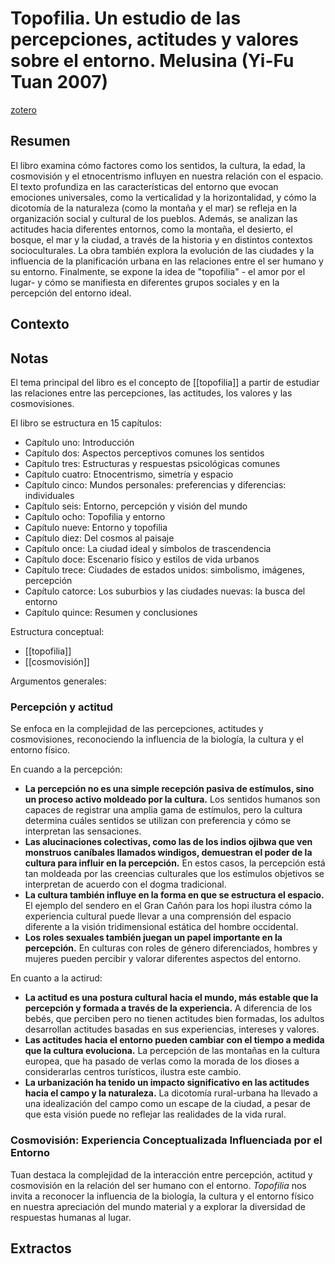 # Topofilia. Un estudio de las percepciones, actitudes y valores sobre el entorno. Melusina (Yi-Fu Tuan 2007)
[zotero](zotero://select/items/@tuan2007)

## Resumen
El libro examina cómo factores como los sentidos, la cultura, la edad, la cosmovisión y el etnocentrismo influyen en nuestra relación con el espacio. El texto profundiza en las características del entorno que evocan emociones universales, como la verticalidad y la horizontalidad, y cómo la dicotomía de la naturaleza (como la montaña y el mar) se refleja en la organización social y cultural de los pueblos. Además, se analizan las actitudes hacia diferentes entornos, como la montaña, el desierto, el bosque, el mar y la ciudad, a través de la historia y en distintos contextos socioculturales. La obra también explora la evolución de las ciudades y la influencia de la planificación urbana en las relaciones entre el ser humano y su entorno. Finalmente, se expone la idea de "topofilia" - el amor por el lugar- y cómo se manifiesta en diferentes grupos sociales y en la percepción del entorno ideal.

## Contexto

## Notas
<!--Según el título, prefacio, epígrafe, solapa-->
El tema principal del libro es el concepto de [[topofilia]] a partir de estudiar las relaciones entre las percepciones, las actitudes, los valores y las cosmovisiones.

<!--Según la tabla de contenido, índices, apéndices-->
El libro se estructura en 15 capítulos:

- Capítulo uno: Introducción
- Capítulo dos: Aspectos perceptivos comunes los sentidos
- Capítulo tres: Estructuras y respuestas psicológicas comunes
- Capítulo cuatro: Etnocentrismo, simetría y espacio
- Capítulo cinco: Mundos personales: preferencias y diferencias: individuales
- Capítulo seis: Entorno, percepción y visión del mundo
- Capítulo ocho: Topofilia y entorno
- Capítulo nueve: Entorno y topofilia
- Capítulo diez: Del cosmos al paisaje
- Capítulo once: La ciudad ideal y símbolos de trascendencia
- Capítulo doce: Escenario físico y estilos de vida urbanos
- Capítulo trece: Ciudades de estados unidos: simbolismo, imágenes, percepción
- Capítulo catorce: Los suburbios y las ciudades nuevas: la busca del entorno
- Capítulo quince: Resumen y conclusiones

<!--según el escaneo de páginas-->
Estructura conceptual:
- [[topofilia]]
- [[cosmovisión]]

<!--Según la lectura rápida-->
Argumentos generales:

### Percepción y actitud
Se enfoca en la complejidad de las percepciones, actitudes y cosmovisiones, reconociendo la influencia de la biología, la cultura y el entorno físico.

En cuando a la percepción:

- **La percepción no es una simple recepción pasiva de estímulos, sino un proceso activo moldeado por la cultura.** Los sentidos humanos son capaces de registrar una amplia gama de estímulos, pero la cultura determina cuáles sentidos se utilizan con preferencia y cómo se interpretan las sensaciones.
- **Las alucinaciones colectivas, como las de los indios ojibwa que ven monstruos caníbales llamados windigos, demuestran el poder de la cultura para influir en la percepción.** En estos casos, la percepción está tan moldeada por las creencias culturales que los estímulos objetivos se interpretan de acuerdo con el dogma tradicional.
- **La cultura también influye en la forma en que se estructura el espacio.** El ejemplo del sendero en el Gran Cañón para los hopi ilustra cómo la experiencia cultural puede llevar a una comprensión del espacio diferente a la visión tridimensional estática del hombre occidental.
- **Los roles sexuales también juegan un papel importante en la percepción.** En culturas con roles de género diferenciados, hombres y mujeres pueden percibir y valorar diferentes aspectos del entorno.

En cuanto a la actirud:

- **La actitud es una postura cultural hacia el mundo, más estable que la percepción y formada a través de la experiencia.** A diferencia de los bebés, que perciben pero no tienen actitudes bien formadas, los adultos desarrollan actitudes basadas en sus experiencias, intereses y valores.
- **Las actitudes hacia el entorno pueden cambiar con el tiempo a medida que la cultura evoluciona.** La percepción de las montañas en la cultura europea, que ha pasado de verlas como la morada de los dioses a considerarlas centros turísticos, ilustra este cambio.
- **La urbanización ha tenido un impacto significativo en las actitudes hacia el campo y la naturaleza.** La dicotomía rural-urbana ha llevado a una idealización del campo como un escape de la ciudad, a pesar de que esta visión puede no reflejar las realidades de la vida rural.

### Cosmovisión: Experiencia Conceptualizada Influenciada por el Entorno

Tuan destaca la complejidad de la interacción entre percepción, actitud y cosmovisión en la relación del ser humano con el entorno. _Topofilia_ nos invita a reconocer la influencia de la biología, la cultura y el entorno físico en nuestra apreciación del mundo material y a explorar la diversidad de respuestas humanas al lugar.

<!--El libro me gustó / no me gustó porque-->


## Extractos

